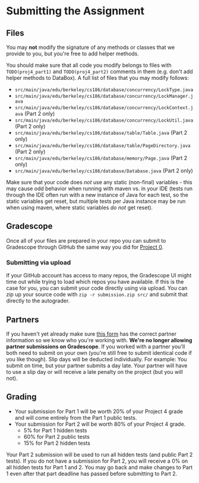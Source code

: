 # Submitting the Assignment

## Files

You may **not** modify the signature of any methods or classes that we provide to you, but you're free to add helper methods.

You should make sure that all code you modify belongs to files with `TODO(proj4_part1)` and `TODO(proj4_part2)` comments in them \(e.g. don't add helper methods to DataBox\). A full list of files that you may modify follows:

* `src/main/java/edu/berkeley/cs186/database/concurrency/LockType.java`
* `src/main/java/edu/berkeley/cs186/database/concurrency/LockManager.java`
* `src/main/java/edu/berkeley/cs186/database/concurrency/LockContext.java` \(Part 2 only\)
* `src/main/java/edu/berkeley/cs186/database/concurrency/LockUtil.java` \(Part 2 only\)
* `src/main/java/edu/berkeley/cs186/database/table/Table.java` \(Part 2 only\)
* `src/main/java/edu/berkeley/cs186/database/table/PageDirectory.java` \(Part 2 only\)
* `src/main/java/edu/berkeley/cs186/database/memory/Page.java` \(Part 2 only\)
* `src/main/java/edu/berkeley/cs186/database/Database.java` \(Part 2 only\)

Make sure that your code does _not_ use any static \(non-final\) variables - this may cause odd behavior when running with maven vs. in your IDE \(tests run through the IDE often run with a new instance of Java for each test, so the static variables get reset, but multiple tests per Java instance may be run when using maven, where static variables _do not_ get reset\).

## Gradescope

Once all of your files are prepared in your repo you can submit to Gradescope through GitHub the same way you did for [Project 0](../proj0/submitting.md#pushing-changes-to-github-classroom).

### Submitting via upload <a id="submitting-via-upload"></a>

If your GitHub account has access to many repos, the Gradescope UI might time out while trying to load which repos you have available. If this is the case for you, you can submit your code directly using via upload. You can zip up your source code with `zip -r submission.zip src/` and submit that directly to the autograder.

## Partners

If you haven't yet already make sure [this form](https://docs.google.com/forms/d/e/1FAIpQLSeqB2F-aXGiORqNlOFuZjtknE_ydTI9yqznaYdI3V2ZCj2WKw/viewform?usp=sf_link) has the correct partner information so we know who you're working with. **We're no longer allowing partner submissions on Gradescope**. If you worked with a partner you'll both need to submit on your own \(you're still free to submit identical code if you like though\). Slip days will be deducted individually. For example: You submit on time, but your partner submits a day late. Your partner will have to use a slip day or will receive a late penalty on the project \(but you will not\).

## Grading

* Your submission for Part 1 will be worth 20% of your Project 4 grade and will come entirely from the Part 1 public tests.
* Your submission for Part 2 will be worth 80% of your Project 4 grade.
  * 5% for Part 1 hidden tests
  * 60% for Part 2 public tests
  * 15% for Part 2 hidden tests

Your Part 2 submission will be used to run all hidden tests \(and public Part 2 tests\). If you do not have a submission for Part 2, you will receive a 0% on all hidden tests for Part 1 and 2. You may go back and make changes to Part 1 even after that part deadline has passed before submitting to Part 2.

